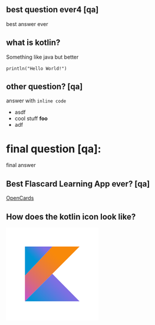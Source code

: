 ## best question ever4 [qa]

best answer ever


## what is kotlin?

Something like java but  better

```
println("Hello World!")
```


## other question? [qa]

answer with `inline code`
* asdf
* cool stuff **foo**
* adf

# final question [qa]:

final answer


## Best Flascard Learning App ever? [qa]


[OpenCards](http://opencards.info)

## How does the kotlin icon look like?

![](.kotlin_qa.images/kotlin_250x250.png)






